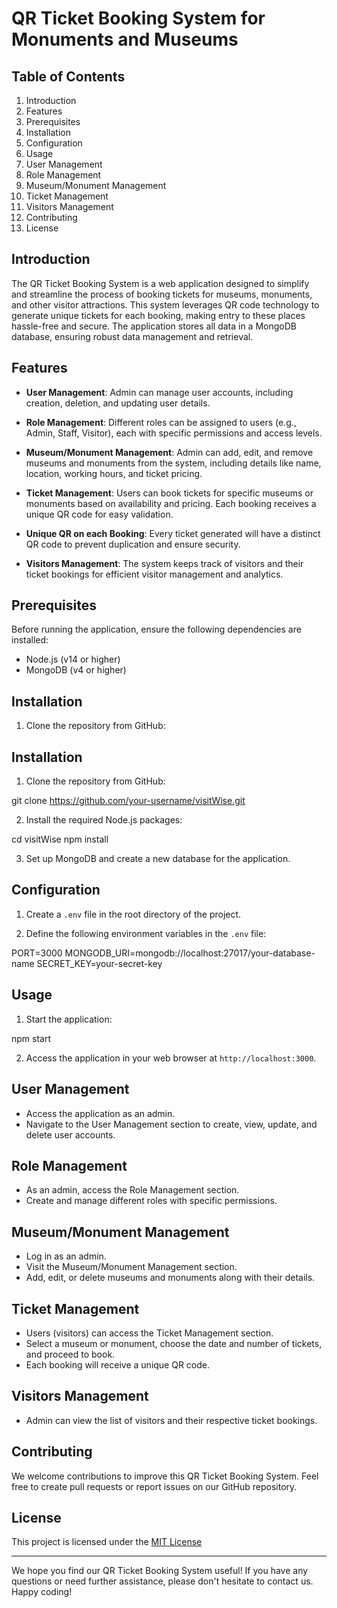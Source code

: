 # QR Ticket Booking System for Monuments and Museums



## Table of Contents
1. Introduction
2. Features
3. Prerequisites
4. Installation
5. Configuration
6. Usage
7. User Management
8. Role Management
9. Museum/Monument Management
10. Ticket Management
11. Visitors Management
12. Contributing
13. License

## Introduction

The QR Ticket Booking System is a web application designed to simplify and streamline the process of booking tickets for museums, monuments, and other visitor attractions. This system leverages QR code technology to generate unique tickets for each booking, making entry to these places hassle-free and secure. The application stores all data in a MongoDB database, ensuring robust data management and retrieval.

## Features

- **User Management**: Admin can manage user accounts, including creation, deletion, and updating user details.

- **Role Management**: Different roles can be assigned to users (e.g., Admin, Staff, Visitor), each with specific permissions and access levels.

- **Museum/Monument Management**: Admin can add, edit, and remove museums and monuments from the system, including details like name, location, working hours, and ticket pricing.

- **Ticket Management**: Users can book tickets for specific museums or monuments based on availability and pricing. Each booking receives a unique QR code for easy validation.

- **Unique QR on each Booking**: Every ticket generated will have a distinct QR code to prevent duplication and ensure security.

- **Visitors Management**: The system keeps track of visitors and their ticket bookings for efficient visitor management and analytics.

## Prerequisites

Before running the application, ensure the following dependencies are installed:

- Node.js (v14 or higher)
- MongoDB (v4 or higher)

## Installation

1. Clone the repository from GitHub:


## Installation

1. Clone the repository from GitHub:

git clone https://github.com/your-username/visitWise.git

2. Install the required Node.js packages:

cd visitWise
npm install

3. Set up MongoDB and create a new database for the application.

## Configuration

1. Create a `.env` file in the root directory of the project.

2. Define the following environment variables in the `.env` file:

PORT=3000
MONGODB_URI=mongodb://localhost:27017/your-database-name
SECRET_KEY=your-secret-key

## Usage

1. Start the application:

npm start

2. Access the application in your web browser at `http://localhost:3000`.

## User Management

- Access the application as an admin.
- Navigate to the User Management section to create, view, update, and delete user accounts.

## Role Management

- As an admin, access the Role Management section.
- Create and manage different roles with specific permissions.

## Museum/Monument Management

- Log in as an admin.
- Visit the Museum/Monument Management section.
- Add, edit, or delete museums and monuments along with their details.

## Ticket Management

- Users (visitors) can access the Ticket Management section.
- Select a museum or monument, choose the date and number of tickets, and proceed to book.
- Each booking will receive a unique QR code.

## Visitors Management

- Admin can view the list of visitors and their respective ticket bookings.

## Contributing

We welcome contributions to improve this QR Ticket Booking System. Feel free to create pull requests or report issues on our GitHub repository.

## License

This project is licensed under the [MIT License](./LICENSE)


---

We hope you find our QR Ticket Booking System useful! If you have any questions or need further assistance, please don't hesitate to contact us. Happy coding!


